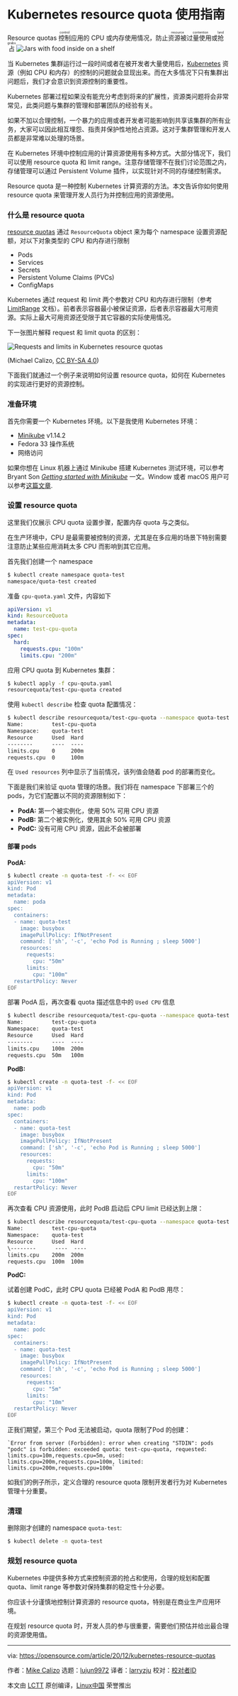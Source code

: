 [#]: collector: "lujun9972"
[#]: translator: "larryzju"
[#]: reviewer: " "
[#]: publisher: " "
[#]: url: " "
[#]: subject: "How to use Kubernetes resource quotas"
[#]: via: "https://opensource.com/article/20/12/kubernetes-resource-quotas"
[#]: author: "Mike Calizo https://opensource.com/users/mcalizo"

Kubernetes resource quota 使用指南
======
Resource quotas <ruby>控制<rt>control</rt></ruby>应用的 CPU 或内存使用情况，防止<ruby>资源被过量使用<rt>resource contention</rt></ruby>或<ruby>抢占<rt>land grabs</rt></ruby>
![Jars with food inside on a shelf][1]

当 Kubernetes 集群运行过一段时间或者在被开发者大量使用后，[Kubernetes][2] 资源（例如 CPU 和内存）的控制的问题就会显现出来。而在大多情况下只有集群出问题后，我们才会意识到资源控制的重要性。

Kubernetes 部署过程如果没有能充分考虑到将来的扩展性，资源类问题将会非常常见，此类问题与集群的管理和部署团队的经验有关。

如果不加以合理控制，一个暴力的应用或者开发者可能影响到共享该集群的所有业务，大家可以因此相互埋怨、指责并保护性地抢占资源。这对于集群管理和开发人员都是非常难以处理的场景。

在 Kubernetes 环境中控制应用的计算资源使用有多种方式。大部分情况下，我们可以使用 resource quota 和 limit range。注意存储管理不在我们讨论范围之内，存储管理可以通过 Persistent Volume 插件，以实现针对不同的存储控制需求。

Resource quota 是一种控制 Kubernetes 计算资源的方法。本文告诉你如何使用 resource quota 来管理开发人员行为并控制应用的资源使用。

### 什么是 resource quota

[resource quotas][3] 通过 `ResourceQuota` object 来为每个 namespace 设置资源配额，对以下对象类型的 CPU 和内存进行限制

  * Pods
  * Services
  * Secrets
  * Persistent Volume Claims (PVCs)
  * ConfigMaps

Kubernetes 通过 request 和 limit 两个参数对 CPU 和内存进行限制（参考 [LimitRange][4] 文档）。前者表示容器最小被保证资源，后者表示容器最大可用资源。实际上最大可用资源还受限于其它容器的实际使用情况。

下一张图片解释 request 和 limit quota 的区别：

![Requests and limits in Kubernetes resource quotas][5]

(Michael Calizo, [CC BY-SA 4.0][6])

下面我们就通过一个例子来说明如何设置 resource quota，如何在 Kubernetes 的实现进行更好的资源控制。

### 准备环境

首先你需要一个 Kubernetes 环境。以下是我使用 Kubernetes 环境：

  * [Minikube][7] v1.14.2
  * Fedora 33 操作系统
  * 网络访问

如果你想在 Linux 机器上通过 Minikube 搭建 Kubernetes 测试环境，可以参考 Bryant Son [_Getting started with Minikube_][7] 一文。Window 或者 macOS 用户可以参考[这篇文章][8].

### 设置 resource quota

这里我们仅展示 CPU quota 设置步骤，配置内存 quota 与之类似。

在生产环境中，CPU 是最需要被控制的资源，尤其是在多应用的场景下特别需要注意防止某些应用消耗太多 CPU 而影响到其它应用。

首先我们创建一个 namespace


```bash
$ kubectl create namespace quota-test
namespace/quota-test created
```

准备 `cpu-quota.yaml` 文件，内容如下


```yaml
apiVersion: v1
kind: ResourceQuota
metadata:
  name: test-cpu-quota
spec:
  hard:
    requests.cpu: "100m"  
    limits.cpu: "200m"
```

应用 CPU quota 到 Kubernetes 集群：


```bash
$ kubectl apply -f cpu-qouta.yaml
resourcequota/test-cpu-quota created
```

使用 `kubectl describe` 检查 quota 配置情况：


```bash
$ kubectl describe resourcequota/test-cpu-quota --namespace quota-test
Name:         test-cpu-quota
Namespace:    quota-test
Resource      Used  Hard
--------      ----  ----
limits.cpu    0     200m
requests.cpu  0     100m
```

在 `Used resources` 列中显示了当前情况，该列值会随着 pod 的部署而变化。

下面是我们来验证 quota 管理的场景。我们将在 namespace 下部署三个的 pods，为它们配置以不同的资源限制如下：

  * **PodA:** 第一个被实例化，使用 50% 可用 CPU 资源
  * **PodB:** 第二个被实例化，使用其余 50% 可用 CPU 资源
  * **PodC:** 没有可用 CPU 资源，因此不会被部署

#### 部署 pods

**PodA:**


```bash
$ kubectl create -n quota-test -f- << EOF
apiVersion: v1
kind: Pod
metadata:
  name: poda
spec:
  containers:
  - name: quota-test
    image: busybox
    imagePullPolicy: IfNotPresent
    command: ['sh', '-c', 'echo Pod is Running ; sleep 5000']
    resources:
      requests:
        cpu: "50m"
      limits:
        cpu: "100m"
  restartPolicy: Never
EOF
```

部署 PodA 后，再次查看 quota 描述信息中的  `Used CPU` 信息


```bash
$ kubectl describe resourcequota/test-cpu-quota --namespace quota-test
Name:         test-cpu-quota
Namespace:    quota-test
Resource      Used  Hard
--------      ----  ----
limits.cpu    100m  200m
requests.cpu  50m   100m
```

**PodB:**


```bash
$ kubectl create -n quota-test -f- << EOF
apiVersion: v1
kind: Pod
metadata:
  name: podb
spec:
  containers:
  - name: quota-test
    image: busybox
    imagePullPolicy: IfNotPresent
    command: ['sh', '-c', 'echo Pod is Running ; sleep 5000']
    resources:
      requests:
        cpu: "50m"
      limits:
        cpu: "100m"
  restartPolicy: Never
EOF
```

再次查看 CPU 资源使用，此时 PodB 启动后 CPU limit 已经达到上限：


```bash
$ kubectl describe resourcequota/test-cpu-quota --namespace quota-test
Name:         test-cpu-quota
Namespace:    quota-test
Resource      Used  Hard
\--------      ----  ----
limits.cpu    200m  200m
requests.cpu  100m  100m
```

**PodC:**

试着创建 PodC，此时 CPU quota 已经被 PodA 和 PodB 用尽：


```bash
$ kubectl create -n quota-test -f- << EOF
apiVersion: v1
kind: Pod
metadata:
  name: podc
spec:
  containers:
  - name: quota-test
    image: busybox
    imagePullPolicy: IfNotPresent
    command: ['sh', '-c', 'echo Pod is Running ; sleep 5000']
    resources:
      requests:
        cpu: "5m"
      limits:
        cpu: "10m"
  restartPolicy: Never
EOF
```

正我们期望，第三个 Pod 无法被启动，quota 限制了Pod 的创建：


```
`Error from server (Forbidden): error when creating "STDIN": pods "podc" is forbidden: exceeded quota: test-cpu-quota, requested: limits.cpu=10m,requests.cpu=5m, used: limits.cpu=200m,requests.cpu=100m, limited: limits.cpu=200m,requests.cpu=100m`
```

如我们的例子所示，定义合理的 resource quota 限制开发者行为对 Kubernetes 管理十分重要。

### 清理

删除刚才创建的 namespace `quota-test`:


```bash
$ kubectl delete -n quota-test
```

### 规划 resource quota

Kubernetes 中提供多种方式来控制资源的抢占和使用，合理的规划和配置 quota、limit range 等参数对保持集群的稳定性十分必要。

你应该十分谨慎地控制计算资源的 resource quota，特别是在商业生产应用环境。

在规划 resource quota 时，开发人员的参与很重要，需要他们预估并给出最合理的资源使用值。

--------------------------------------------------------------------------------

via: https://opensource.com/article/20/12/kubernetes-resource-quotas

作者：[Mike Calizo][a]
选题：[lujun9972][b]
译者：[larryzju](https://github.com/larryzju)
校对：[校对者ID](https://github.com/校对者ID)

本文由 [LCTT](https://github.com/LCTT/TranslateProject) 原创编译，[Linux中国](https://linux.cn/) 荣誉推出

[a]: https://opensource.com/users/mcalizo
[b]: https://github.com/lujun9972
[1]: https://opensource.com/sites/default/files/styles/image-full-size/public/lead-images/OSDC_secret_ingredient_520x292.png?itok=QbKzJq-N "Jars with food inside on a shelf"
[2]: https://kubernetes.io/
[3]: https://kubernetes.io/docs/concepts/policy/resource-quotas
[4]: https://kubernetes.io/docs/concepts/policy/limit-range/
[5]: https://opensource.com/sites/default/files/uploads/resourcequota_requests-limits.png "Requests and limits in Kubernetes resource quotas"
[6]: https://creativecommons.org/licenses/by-sa/4.0/
[7]: https://opensource.com/article/18/10/getting-started-minikube
[8]: https://www.liquidweb.com/kb/how-to-install-minikube/
